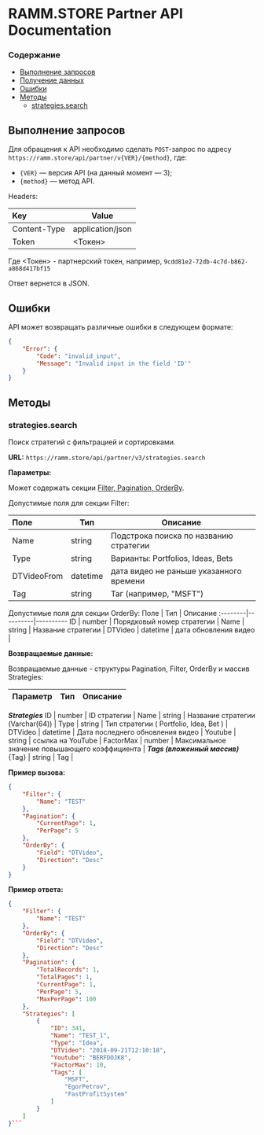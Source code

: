 # RAMM.STORE Partner API Documentation
### Содержание
* [Выполнение запросов](#Выполнение-запросов)
* [Получение данных](#Получение-данных)
* [Ошибки](#Ошибки)
* [Методы](#Методы)
   * [strategies.search](#strategiesSearch)

## Выполнение запросов
Для обращения к API необходимо сделать `POST`-запрос по адресу `https://ramm.store/api/partner/v{VER}/{method}`, где:
* `{VER}` — версия API (на данный момент — 3);
* `{method}` — метод API.

Headers:

Key | Value |
:--------|----------|
Content-Type   | application/json
Token   | <Токен>

Где <Токен> - партнерский токен, например, `9cdd81e2-72db-4c7d-b862-a868d417bf15`

Ответ вернется в JSON.

## Ошибки
API может возвращать различные ошибки в следующем формате:
```json
{
    "Error": {
        "Code": "invalid_input",
        "Message": "Invalid input in the field 'ID'"
    }
}
```
## Методы

### strategies.search

Поиск стратегий с фильтрацией и сортировками.

**URL:** `https://ramm.store/api/partner/v3/strategies.search`

**Параметры:**

Может содержать секции [Filter, Pagination, OrderBy](#Методы-поиска-данных).

Допустимые поля для секции Filter:	

Поле | Тип | Описание 
:--------|----------|----------
Name	|	string	|	Подстрока поиска по названию стратегии	|
Type |	string	|	Варианты: Portfolios, Ideas, Bets	| 
DTVideoFrom |	datetime	|	дата видео не раньше указанного времени |
Tag |	string	|	Таг (например, "MSFT")	|

Допустимые поля для секции OrderBy:	
Поле | Тип | Описание 
:--------|----------|----------
ID |	number	|	Порядковый номер стратегии	| 
Name	|	string	|	Название стратегии	|
DTVideo |	datetime	|	дата обновления видео |

**Возвращаемые данные:**

Возвращаемые данные - структуры Pagination, Filter, OrderBy и массив Strategies:

Параметр | Тип | Описание 
---------|----------|----------
***Strategies***
ID	|	number	|	ID стратегии		|
Name	|	string	|	Название стратегии (Varchar(64))		|
Type |	string	|	Тип стратегии ( Portfolio, Idea, Bet )		|
DTVideo	|	datetime	|	Дата последнего обновления видео		|
Youtube	|	string	|	ссылка на YouTube		|
FactorMax	|	number	|	Максимальное значение повышающего коэффициента		|
***Tags (вложенный массив)***
{Tag}	|	string	|	Tag	|


**Пример вызова:**
```json
{
    "Filter": {
        "Name": "TEST"
    },
    "Pagination": {
        "CurrentPage": 1,
        "PerPage": 5
    },
    "OrderBy": {
        "Field": "DTVideo",
        "Direction": "Desc"
    }
}
```
**Пример ответа:**
```json
{
    "Filter": {
        "Name": "TEST"
    },
    "OrderBy": {
        "Field": "DTVideo",
        "Direction": "Desc"
    },
    "Pagination": {
        "TotalRecords": 1,
        "TotalPages": 1,
        "CurrentPage": 1,
        "PerPage": 5,
        "MaxPerPage": 100
    },
    "Strategies": [
        {
            "ID": 341,
            "Name": "TEST_1",
            "Type": "Idea",
            "DTVideo": "2018-09-21T12:10:18",
            "Youtube": "BERFDOJK8",
            "FactorMax": 10,
            "Tags": [
                "MSFT",
                "EgorPetrov",
                "FastProfitSystem"
            ]
        }
    ]
}```


